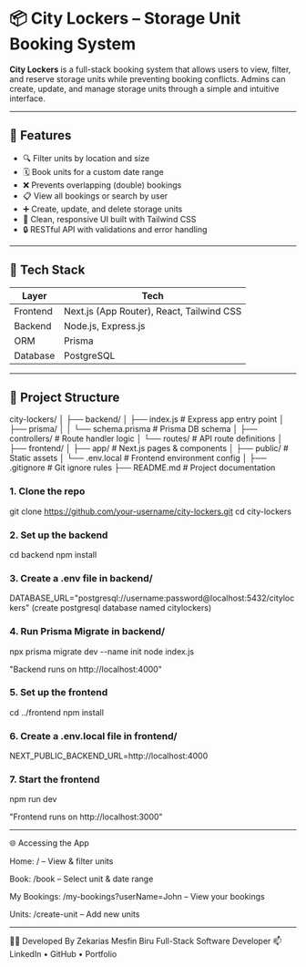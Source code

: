 # 📦 City Lockers – Storage Unit Booking System

**City Lockers** is a full-stack booking system that allows users to view, filter, and reserve storage units while preventing booking conflicts. Admins can create, update, and manage storage units through a simple and intuitive interface.

---

## 🚀 Features

- 🔍 Filter units by location and size
- 🗓 Book units for a custom date range
- ❌ Prevents overlapping (double) bookings
- 📋 View all bookings or search by user
- ➕ Create, update, and delete storage units
- 🧼 Clean, responsive UI built with Tailwind CSS
- 🔒 RESTful API with validations and error handling

---

## 🧱 Tech Stack

| Layer       | Tech                         |
|-------------|------------------------------|
| Frontend    | Next.js (App Router), React, Tailwind CSS |
| Backend     | Node.js, Express.js          |
| ORM         | Prisma                       |
| Database    | PostgreSQL                   |

---
## 📁 Project Structure

city-lockers/
│
├── backend/
│   ├── index.js                  # Express app entry point
│   ├── prisma/
│   │   └── schema.prisma         # Prisma DB schema
│   ├── controllers/              # Route handler logic
│   └── routes/                   # API route definitions
│
├── frontend/
│   ├── app/                      # Next.js pages & components
│   ├── public/                   # Static assets
│   └── .env.local                # Frontend environment config
│
├── .gitignore                    # Git ignore rules
├── README.md                     # Project documentation


### 1. Clone the repo
git clone https://github.com/your-username/city-lockers.git
cd city-lockers

### 2. Set up the backend
cd backend
npm install

### 3. Create a .env file in backend/
DATABASE_URL="postgresql://username:password@localhost:5432/citylockers" (create postgresql database named citylockers)

### 4. Run Prisma Migrate in backend/
npx prisma migrate dev --name init
node index.js

"Backend runs on http://localhost:4000"

### 5. Set up the frontend
cd ../frontend
npm install

### 6. Create a .env.local file in frontend/
NEXT_PUBLIC_BACKEND_URL=http://localhost:4000

### 7. Start the frontend
npm run dev

"Frontend runs on http://localhost:3000"

---

🌐 Accessing the App

Home: / – View & filter units

Book: /book – Select unit & date range

My Bookings: /my-bookings?userName=John – View your bookings

Units: /create-unit – Add new units

---

👨‍💻 Developed By
Zekarias Mesfin Biru
Full-Stack Software Developer 
📫 LinkedIn • GitHub • Portfolio




